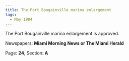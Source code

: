 ```yaml
---  
title: The Port Bougainville marina enlargement  
tags:  
  - May 1984  
---  
```

  
The Port Bougainville marina enlargement is approved.  
  
Newspapers: **Miami Morning News or The Miami Herald**  
  
Page: **24**, Section: **A** 
